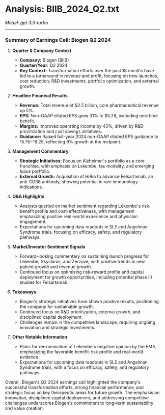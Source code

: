 # Analysis: BIIB_2024_Q2.txt

*Model: gpt-3.5-turbo*

---

### Summary of Earnings Call: Biogen Q2 2024

1. **Quarter & Company Context**
   - **Company:** Biogen (BIIB)
   - **Quarter/Year:** Q2 2024
   - **Key Context:** Transformation efforts over the past 18 months have led to a turnaround in revenue and profit, focusing on new launches, cost reduction, R&D investments, portfolio optimization, and external growth.

2. **Headline Financial Results**
   - **Revenue:** Total revenue of $2.5 billion, core pharmaceutical revenue up 5%.
   - **EPS:** Non-GAAP diluted EPS grew 31% to $5.28, excluding one-time benefit.
   - **Margins:** Improved operating income by 43%, driven by R&D prioritization and cost savings initiatives.
   - **Guidance:** Raised full-year 2024 non-GAAP diluted EPS guidance to $15.75-$16.25, reflecting 9% growth at the midpoint.

3. **Management Commentary**
   - **Strategic Initiatives:** Focus on Alzheimer's portfolio as a core franchise, with emphasis on Lekembe, tau modality, and emerging lupus portfolio.
   - **External Growth:** Acquisition of HiBio to advance Felsartamab, an anti-CD38 antibody, showing potential in rare immunology indications.

4. **Q&A Highlights**
   - Analysts queried on market sentiment regarding Lekembe's risk-benefit profile and cost-effectiveness, with management emphasizing positive real-world experience and physician engagement.
   - Expectations for upcoming data readouts in SLE and Angelman Syndrome trials, focusing on efficacy, safety, and regulatory pathways.

5. **Market/Investor Sentiment Signals**
   - Forward-looking commentary on sustaining launch progress for Lekembe, Skyclarus, and Zerzuve, with positive trends in new patient growth and revenue growth.
   - Continued focus on optimizing risk-reward profile and capital deployment for growth opportunities, including potential phase III studies for Felsartamab.

6. **Takeaways**
   - Biogen's strategic initiatives have shown positive results, positioning the company for sustainable growth.
   - Continued focus on R&D prioritization, external growth, and disciplined capital deployment.
   - Challenges remain in the competitive landscape, requiring ongoing innovation and strategic investments.

7. **Other Notable Information**
   - Plans for reexamination of Lekembe's negative opinion by the EMA, emphasizing the favorable benefit-risk profile and real-world evidence.
   - Expectations for upcoming data readouts in SLE and Angelman Syndrome trials, with a focus on efficacy, safety, and regulatory pathways.

Overall, Biogen's Q2 2024 earnings call highlighted the company's successful transformation efforts, strong financial performance, and strategic focus on key therapeutic areas for future growth. The emphasis on innovation, disciplined capital deployment, and addressing competitive challenges underscores Biogen's commitment to long-term sustainability and value creation.